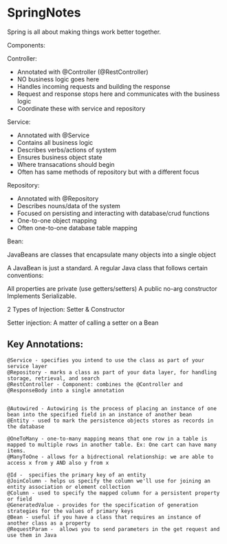 # SpringNotes

Spring is all about making things work better together. 

Components:

Controller: 
- Annotated with @Controller (@RestController)
- NO business logic goes here
- Handles incoming requests and building the response
- Request and response stops here and communicates with the business logic
- Coordinate these with service and repository

Service:
- Annotated with @Service
- Contains all business logic 
- Describes verbs/actions of system
- Ensures business object state
- Where transacations should begin 
- Often has same methods of repository but with a different focus

Repository:
- Annotated with @Repository
- Describes nouns/data of the system
- Focused on persisting and interacting with database/crud functions
- One-to-one object mapping
- Often one-to-one database table mapping

Bean: 

JavaBeans are classes that encapsulate many objects into a single object 

A JavaBean is just a standard. A regular Java class that follows certain conventions:

All properties are private (use getters/setters)
A public no-arg constructor
Implements Serializable.


2 Types of Injection:
Setter & Constructor

Setter injection: A matter of calling a setter on a Bean

Key Annotations:
--------------
```
@Service - specifies you intend to use the class as part of your service layer
@Repository - marks a class as part of your data layer, for handling storage, retrieval, and search
@RestController - Component: combines the @Controller and @ResponseBody into a single annotation


@Autowired - Autowiring is the process of placing an instance of one bean into the specified field in an instance of another bean
@Entity - used to mark the persistence objects stores as records in the database

@OneToMany - one-to-many mapping means that one row in a table is mapped to multiple rows in another table. Ex: One cart can have many items.
@ManyToOne - allows for a bidrectional relationship: we are able to access x from y AND also y from x

@Id -  specifies the primary key of an entity
@JoinColumn - helps us specify the column we'll use for joining an entity association or element collection
@Column - used to specify the mapped column for a persistent property or field
@GeneratedValue - provides for the specification of generation strategies for the values of primary keys
@Bean - useful if you have a class that requires an instance of another class as a property
@RequestParam -  allows you to send parameters in the get request and use them in Java
```
